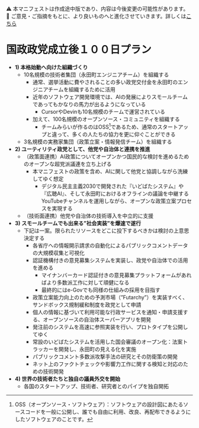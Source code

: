 ⚠️ 本マニフェストは作成途中版であり、内容は今後変更の可能性があります。  
💬 ご意見・ご指摘をもとに、より良いものへと進化させていきます。詳しくは[こちら](README.md#このマニフェスト自身もみんなの知恵を集めて改善していきます)

# 国政政党成立後１００日プラン

* **1) 本格始動へ向けた組織づくり**  
  * 10名規模の技術者集団（永田町エンジニアチーム）を組織する  
    * 通常、選挙活動に費やされることの多い政党交付金を永田町のエンジニアチームを組織するために活用  
    * 近年のソフトウェア開発環境では、AIの発展によりスモールチームであってもかなりの馬力が出るようになっている  
      * CursorやDevinも10名規模のチームで運営されている  
    * 加えて、100名規模のオープンソース・コミュニティを組織する  
      * チームみらいが作るのはOSS[^1]であるため、通常のスタートアップと違って、多くの人たちの協力を更に仰ぐことができる  
  * 3名規模の実務家集団（政策立案・情報発信チーム）を組織する  
* **2) ユーティリティ政党として、他党や自治体と連携を推進**  
  * （政策面連携）AI政策についてオープンかつ国民的な検討を進めるためのオープンな超党派議連を立ち上げる  
    * 本マニフェストの政策を含め、AIに関して他党と協調しながら洗練してゆく想定  
      * デジタル民主主義2030で開発された『いどばたシステム』や『広聴AI』、そして永田町におけるオフラインの議論を中継するYouTubeチャンネルを運用しながら、オープンな政策立案プロセスを実現する  
  * （技術面連携）他党や自治体の技術導入を中立的に支援  
* **3) スモールチームでも出来る”社会実装”を爆速で遂行**  
  * 下記は一案。限られたリソースをどこに投下するべきかは検討の上意思決定する  
    * 各省庁への情報開示請求の自動化によるパブリックコメントデータの大規模収集と可視化  
    * 認証機構付きの意見募集システムを実装し、政党や自治体での活用を進める  
      * マイナンバーカード認証付きの意見募集プラットフォームがあればより多数派工作に対して頑健になる  
      * 最終的にはe-Govでも同様の仕組みの採用を目指す  
    * 政策立案能力向上のための予測市場（”Futarchy”）を実装すべく、サンドボックス規制緩和制度を政党として申請  
    * 個人の情報に基づいて利用可能な行政サービスを通知・申請支援する、オープンソースの自治体スーパーアプリを開発  
    * 発注前のシステムを高速に参照実装を行い、プロトタイプを公開してゆく  
    * 常設のいどばたシステムを活用した国会審議のオープン化：法案トラッカーを開発し、永田町の見える化を実施  
    * パブリックコメント多数派攻撃手法の研究とその防衛策の開発  
    * ネット上のファクトチェックや影響力工作に関する検知と対応のための技術開発  
* **4) 世界の技術者たちと独自の議員外交を開始**  
  * 各国のスタートアップ、技術者、研究者とのパイプを独自開拓

[^1]: OSS（オープンソース・ソフトウェア）：ソフトウェアの設計図にあたるソースコードを一般に公開し、誰でも自由に利用、改良、再配布できるようにしたソフトウェアのことです。